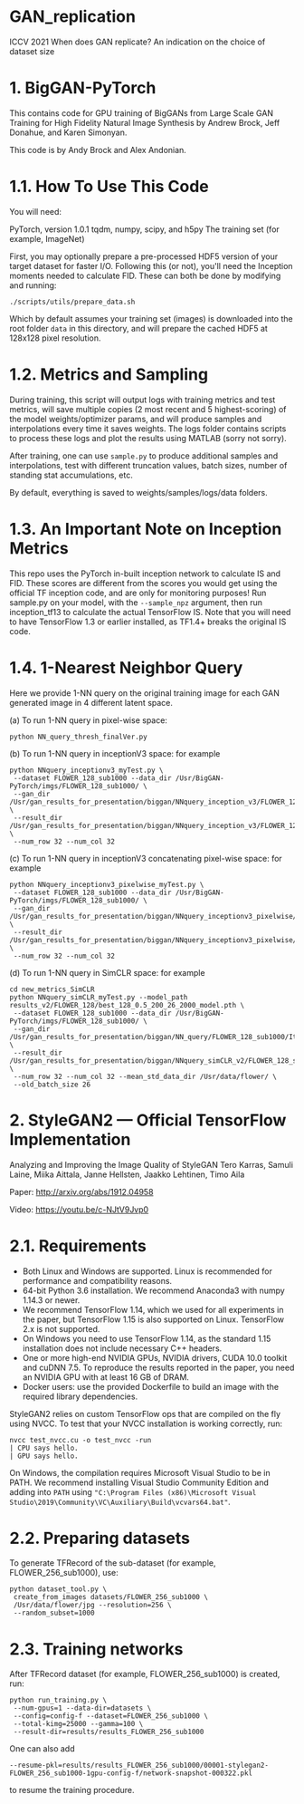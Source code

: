 # GAN_replication
ICCV 2021 When does GAN replicate? An indication on the choice of dataset size

# 1. BigGAN-PyTorch
This contains code for GPU training of BigGANs from Large Scale GAN Training for High Fidelity Natural Image Synthesis by Andrew Brock, Jeff Donahue, and Karen Simonyan.

This code is by Andy Brock and Alex Andonian.

# 1.1. How To Use This Code
You will need:

PyTorch, version 1.0.1
tqdm, numpy, scipy, and h5py
The training set (for example, ImageNet)

First, you may optionally prepare a pre-processed HDF5 version of your target dataset for faster I/O. Following this (or not), you'll need the Inception moments needed to calculate FID. These can both be done by modifying and running:
```
./scripts/utils/prepare_data.sh
```
Which by default assumes your training set (images) is downloaded into the root folder ```data``` in this directory, and will prepare the cached HDF5 at 128x128 pixel resolution.

# 1.2. Metrics and Sampling
During training, this script will output logs with training metrics and test metrics, will save multiple copies (2 most recent and 5 highest-scoring) of the model weights/optimizer params, and will produce samples and interpolations every time it saves weights. The logs folder contains scripts to process these logs and plot the results using MATLAB (sorry not sorry).

After training, one can use ```sample.py``` to produce additional samples and interpolations, test with different truncation values, batch sizes, number of standing stat accumulations, etc. 

By default, everything is saved to weights/samples/logs/data folders.

# 1.3. An Important Note on Inception Metrics
This repo uses the PyTorch in-built inception network to calculate IS and FID. These scores are different from the scores you would get using the official TF inception code, and are only for monitoring purposes! Run sample.py on your model, with the ```--sample_npz``` argument, then run inception_tf13 to calculate the actual TensorFlow IS. Note that you will need to have TensorFlow 1.3 or earlier installed, as TF1.4+ breaks the original IS code.

# 1.4. 1-Nearest Neighbor Query
Here we provide 1-NN query on the original training image for each GAN generated image in 4 different latent space.

(a) To run 1-NN query in pixel-wise space:
```
python NN_query_thresh_finalVer.py
```
(b) To run 1-NN query in inceptionV3 space: for example
```
python NNquery_inceptionv3_myTest.py \
 --dataset FLOWER_128_sub1000 --data_dir /Usr/BigGAN-PyTorch/imgs/FLOWER_128_sub1000/ \
 --gan_dir /Usr/gan_results_for_presentation/biggan/NNquery_inception_v3/FLOWER_128_sub1000/Itr38950/view_sampleSheetImgs/ \
 --result_dir /Usr/gan_results_for_presentation/biggan/NNquery_inception_v3/FLOWER_128_sub1000/Itr38950/ \
 --num_row 32 --num_col 32 
```
(c) To run 1-NN query in inceptionV3 concatenating pixel-wise space: for example
```
python NNquery_inceptionv3_pixelwise_myTest.py \
 --dataset FLOWER_128_sub1000 --data_dir /Usr/BigGAN-PyTorch/imgs/FLOWER_128_sub1000/ \
 --gan_dir /Usr/gan_results_for_presentation/biggan/NNquery_inceptionv3_pixelwise/FLOWER_128_sub1000/Itr38950/view_sampleSheetImgs/ \
 --result_dir /Usr/gan_results_for_presentation/biggan/NNquery_inceptionv3_pixelwise/FLOWER_128_sub1000/Itr38950/ \
 --num_row 32 --num_col 32
 ```
(d) To run 1-NN query in SimCLR space: for example
```
cd new_metrics_SimCLR
python NNquery_simCLR_myTest.py --model_path results_v2/FLOWER_128/best_128_0.5_200_26_2000_model.pth \
 --dataset FLOWER_128_sub1000 --data_dir /Usr/BigGAN-PyTorch/imgs/FLOWER_128_sub1000/ \
 --gan_dir /Usr/gan_results_for_presentation/biggan/NN_query/FLOWER_128_sub1000/Itr38950/view_sampleSheetImgs/ \
 --result_dir /Usr/gan_results_for_presentation/biggan/NNquery_simCLR_v2/FLOWER_128_sub1000/Itr38950/ \
 --num_row 32 --num_col 32 --mean_std_data_dir /Usr/data/flower/ \
 --old_batch_size 26
```

# 2. StyleGAN2 — Official TensorFlow Implementation
Analyzing and Improving the Image Quality of StyleGAN
Tero Karras, Samuli Laine, Miika Aittala, Janne Hellsten, Jaakko Lehtinen, Timo Aila

Paper: http://arxiv.org/abs/1912.04958

Video: https://youtu.be/c-NJtV9Jvp0

# 2.1. Requirements
* Both Linux and Windows are supported. Linux is recommended for performance and compatibility reasons.
* 64-bit Python 3.6 installation. We recommend Anaconda3 with numpy 1.14.3 or newer.
* We recommend TensorFlow 1.14, which we used for all experiments in the paper, but TensorFlow 1.15 is also supported on Linux. TensorFlow 2.x is not supported.
* On Windows you need to use TensorFlow 1.14, as the standard 1.15 installation does not include necessary C++ headers.
* One or more high-end NVIDIA GPUs, NVIDIA drivers, CUDA 10.0 toolkit and cuDNN 7.5. To reproduce the results reported in the paper, you need an NVIDIA GPU with at least 16 GB of DRAM.
* Docker users: use the provided Dockerfile to build an image with the required library dependencies.

StyleGAN2 relies on custom TensorFlow ops that are compiled on the fly using NVCC. To test that your NVCC installation is working correctly, run:
```
nvcc test_nvcc.cu -o test_nvcc -run
| CPU says hello.
| GPU says hello.
```
On Windows, the compilation requires Microsoft Visual Studio to be in PATH. We recommend installing Visual Studio Community Edition and adding into ```PATH``` using ```"C:\Program Files (x86)\Microsoft Visual Studio\2019\Community\VC\Auxiliary\Build\vcvars64.bat"```.

# 2.2. Preparing datasets
To generate TFRecord of the sub-dataset (for example, FLOWER_256_sub1000), use:
```
python dataset_tool.py \
 create_from_images datasets/FLOWER_256_sub1000 \
 /Usr/data/flower/jpg --resolution=256 \
 --random_subset=1000
```

# 2.3. Training networks
After TFRecord dataset (for example, FLOWER_256_sub1000) is created, run:
```
python run_training.py \
 --num-gpus=1 --data-dir=datasets \
 --config=config-f --dataset=FLOWER_256_sub1000 \
 --total-kimg=25000 --gamma=100 \
 --result-dir=results/results_FLOWER_256_sub1000
```
One can also add
```
--resume-pkl=results/results_FLOWER_256_sub1000/00001-stylegan2-FLOWER_256_sub1000-1gpu-config-f/network-snapshot-000322.pkl
```
to resume the training procedure.






